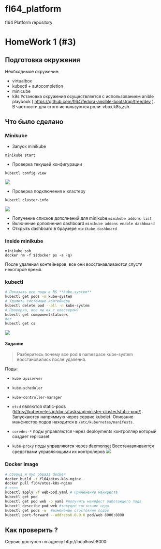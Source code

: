 # fl64_platform
fl64 Platform repository

# HomeWork 1 (#3)
## Подготовка окружения
Необходимое окружение:
- virtualbox
- kubectl + autocompletion
- minicube
- k9s
Установка окружения осуществляется с использованием anible playbook ( https://github.com/fl64/fedora-ansible-bootstrap/tree/dev ). В частности для этого используются роли: vbox,k8s,zsh.

## Что было сделано
### Minikube

- Запуск minikube
```
minikube start
```
- Проверка текущей конфигурации 
```
kubectl config view
```
![](https://i.imgur.com/QAC1FIP.png)
- Проверка подключения к кластеру 
```
kubectl cluster-info
```

![](https://i.imgur.com/68Q5AX2.png)
- Получение списков дополнений для minikube `minikube addons list`
- Включение дополнения dashboard `minikube addons enable dashboard`
- Открыть dashboard в браузере `minikube dashboard`

### Inside minikube
```
minikube ssh
docker rm -f $(docker ps -a -q)
```
После удаления контейнеров, все они восстанавливаются спустя некоторое время.

### kubectl

```bash
# Показать все поды в NS **kube-system**
kubectl get pods -n kube-system 
# Удалить системные контейнеры 
kubectl delete pod --all -n kube-system
# Проверка, все ли ок с кластером?
kubectl get componentstatuses
#or
kubectl get cs
```
![](https://i.imgur.com/s803edG.png)
#### Задание
> Разберитесь почему все pod в namespace kube-system восстановились после удаления.

Поды:
- `kube-apiserver` 
- `kube-scheduler`
- `kube-controller-manager`
- `etcd`
являются static-pods (https://kubernetes.io/docs/tasks/administer-cluster/static-pod/). Запускаются напряммую через сервис kubelet. Описание манфиестов подов находится в `/etc/kubernetes/manifests`.

- `сoredns-*` поды управляются через deployments контроллер который создает replicaset
- `kube-proxy` поды управляются через daemonset
Восстанавливаются средствами управляющими их контролеров
![](https://i.imgur.com/v7wNhTv.png)
### Docker image
```bash
# Сборка и пул образа docker
docker build -t fl64/otus-k8s-nginx .
docker pull fl64/otus-k8s-nginx
# ====
kubectl apply -f web-pod.yaml # Применение манифеста
kubectl get pod            
kubectl get pod web -o yaml #получить манифест работающего пода
kubectl describe pod web #текущее состояние пода
kubectl get pods -w  #изменение стостояния подов
kubectl port-forward --address0.0.0.0 pod/web 8000:8000
```

## Как проверить ?
Сервис доступен по адресу http://localhost:8000
